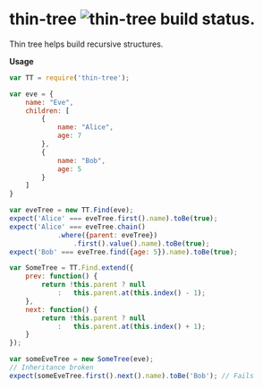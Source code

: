 thin-tree ![thin-tree build status.](https://circleci.com/gh/evanrs/thin-tree.png?circle-token=d2e80e8b778c36a3039678dd5aa73d5bf24b958d)
=========
Thin tree helps build recursive structures.


__Usage__
```javascript
var TT = require('thin-tree');

var eve = {
    name: "Eve",
    children: [
        {
            name: "Alice",
            age: 7
        },
        {
            name: "Bob",
            age: 5
        }
    ]
}

var eveTree = new TT.Find(eve);
expect('Alice' === eveTree.first().name).toBe(true);
expect('Alice' === eveTree.chain()
            .where({parent: eveTree})
                .first().value().name).toBe(true);
expect('Bob' === eveTree.find({age: 5}).name).toBe(true);

var SomeTree = TT.Find.extend({
    prev: function() {
        return !this.parent ? null
            :   this.parent.at(this.index() - 1);
    },
    next: function() {
        return !this.parent ? null
            :   this.parent.at(this.index() + 1);
    }
});

var someEveTree = new SomeTree(eve);
// Inheritance broken
expect(someEveTree.first().next().name).toBe('Bob'); // Fails
```